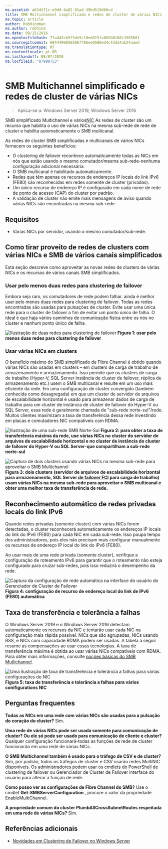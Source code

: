 ```yaml
---
ms.assetid: a6343f1c-e9dd-4a02-91ad-39bd519d66cd
title: SMB Multichannel simplificado e redes de cluster de várias NICs
ms.topic: article
author: RobHindman
ms.author: robhind
ms.date: 09/15/2016
ms.openlocfilehash: 7fad43cb5f3de5c10ed815fa802b6168c15850d1
ms.sourcegitcommit: 68444968565667f86ee0586ed4c43da4ab24aaed
ms.translationtype: MT
ms.contentlocale: pt-BR
ms.lasthandoff: 08/07/2020
ms.locfileid: "87990753"
---
```

# <a name="simplified-smb-multichannel-and-multi-nic-cluster-networks"></a>SMB Multichannel simplificado e redes de cluster de várias NICs

> Aplica-se a: Windows Server 2019, Windows Server 2016

SMB simplificado Multichannel e vários<abbr title="Placa de Interface de Rede">NIC</abbr> As redes de cluster são um recurso que habilita o uso de várias NICs na mesma sub-rede de rede de cluster e habilita automaticamente o SMB multicanal.

As redes de cluster SMB simplificadas e multicanais de vários NICs fornecem os seguintes benefícios:
- O clustering de failover reconhece automaticamente todas as NICs em nós que estão usando o mesmo comutador/mesma sub-rede-nenhuma configuração adicional necessária.
- O SMB multicanal é habilitado automaticamente.
- Redes que têm apenas os recursos de endereços IP locais do link IPv6 (FE80) são reconhecidas em redes somente de cluster (privadas).
- Um único recurso de endereço IP é configurado em cada nome de rede de ponto de acesso (CAP) do cluster por padrão.
- A validação de cluster não emite mais mensagens de aviso quando várias NICs são encontradas na mesma sub-rede.

## <a name="requirements"></a>Requisitos
-   Várias NICs por servidor, usando o mesmo comutador/sub-rede.

## <a name="how-to-take-advantage-of-multi-nic-clusters-networks-and-simplified-smb-multichannel"></a>Como tirar proveito de redes de clusters com várias NICs e SMB de vários canais simplificados
Esta seção descreve como aproveitar as novas redes de clusters de várias NICs e os recursos de vários canais SMB simplificados.

### <a name="use-at-least-two-networks-for-failover-clustering"></a>Usar pelo menos duas redes para clustering de failover
Embora seja raro, os comutadores de rede podem falhar. ainda é melhor usar pelo menos duas redes para clustering de failover. Todas as redes encontradas são usadas para pulsações de cluster. Evite usar uma única rede para o cluster de failover a fim de evitar um ponto único de falha. O ideal é que haja vários caminhos de comunicação física entre os nós no cluster e nenhum ponto único de falha.

![Ilustração de duas redes para clustering de failover ](media/Simplified-SMB-Multichannel-and-Multi-NIC-Cluster-Networks/Clustering_MulitNIC_Fig1.png)
 **Figura 1: usar pelo menos duas redes para clustering de failover**

### <a name="use-multiple-nics-across-clusters"></a>Usar várias NICs em clusters

O benefício máximo do SMB simplificado de Fibre Channel é obtido quando várias NICs são usadas em clusters – em clusters de carga de trabalho de armazenamento e armazenamento. Isso permite que os clusters de carga de trabalho (Hyper-V, SQL Server instância de cluster de failover, réplica de armazenamento etc.) usem o SMB multicanal e resulte em um uso mais eficiente da rede. Em uma configuração de cluster convergido (também conhecida como desagregada) em que um cluster de servidor de arquivos de escalabilidade horizontal é usado para armazenar dados de carga de trabalho para um cluster de instância de cluster de failover do Hyper-V ou SQL Server, essa rede é geralmente chamada de "sub-rede norte-sul"/rede. Muitos clientes maximizam a taxa de transferência dessa rede investindo em placas e comutadores NIC compatíveis com RDMA.

![Ilustração de uma sub-rede SMB Norte-Sul ](media/Simplified-SMB-Multichannel-and-Multi-NIC-Cluster-Networks/Clustering_MulitNIC_Fig2.png)
 **Figura 2: para obter a taxa de transferência máxima da rede, use várias NICs no cluster do servidor de arquivos de escalabilidade horizontal e no cluster de instância do cluster de failover do Hyper-V ou SQL Server-que compartilham a sub-rede norte-sul**

![Captura de dois clusters usando várias NICs na mesma sub-rede para aproveitar o SMB Multichannel ](media/Simplified-SMB-Multichannel-and-Multi-NIC-Cluster-Networks/Clustering_MulitNIC_Fig3.png)
 **Figura 3: dois clusters (servidor de arquivos de escalabilidade horizontal para armazenamento, SQL Server <abbr title=" instância de clustering "> de failover FCI </abbr> para carga de trabalho) usam várias NICs na mesma sub-rede para aproveitar o SMB multicanal e obter uma melhor taxa de transferência de rede.**

## <a name="automatic-recognition-of-ipv6-link-local-private-networks"></a>Reconhecimento automático de redes privadas locais do link IPv6
Quando redes privadas (somente cluster) com várias NICs forem detectadas, o cluster reconhecerá automaticamente os endereços IP locais do link do IPv6 (FE80) para cada NIC em cada sub-rede. Isso poupa tempo dos administradores, pois eles não precisam mais configurar manualmente os recursos de endereço IP local do link do IPv6 (FE80).

Ao usar mais de uma rede privada (somente cluster), verifique a configuração de roteamento IPv6 para garantir que o roteamento não esteja configurado para cruzar sub-redes, pois isso reduzirá o desempenho da rede.

![Captura da configuração de rede automática na interface do usuário do Gerenciador de Cluster de Failover ](media/Simplified-SMB-Multichannel-and-Multi-NIC-Cluster-Networks/Clustering_MulitNIC_Fig4.png)
 **Figura 4: configuração de recurso de endereço local do link de IPv6 (FE80) automática**

## <a name="throughput-and-fault-tolerance"></a>Taxa de transferência e tolerância a falhas
O Windows Server 2019 e o Windows Server 2016 detectam automaticamente os recursos da NIC e tentarão usar cada NIC na configuração mais rápida possível. NICs que são agrupadas, NICs usando RSS, e NICs com capacidade RDMA podem ser usadas. A tabela a seguir resume as compensações ao usar essas tecnologias. A taxa de transferência máxima é obtida ao usar várias NICs compatíveis com RDMA. Para obter mais informações, consulte [noções básicas do SMB Mutlichannel](/archive/blogs/josebda/the-basics-of-smb-multichannel-a-feature-of-windows-server-2012-and-smb-3-0).

![Uma ilustração de taxa de transferência e tolerância a falhas para várias configurações de NIC ](media/Simplified-SMB-Multichannel-and-Multi-NIC-Cluster-Networks/Clustering_MulitNIC_Fig5.png)
 **Figura 5: taxa de transferência e tolerância a falhas para vários conifigurations NIC**

## <a name="frequently-asked-questions"></a>Perguntas frequentes
**Todas as NICs em uma rede com várias NICs são usadas para a pulsação do coração do cluster?**
Sim.

**Uma rede de várias NICs pode ser usada somente para comunicação de cluster? Ou ele só pode ser usado para comunicação de cliente e cluster?**
Qualquer configuração funcionará-todas as funções de rede de cluster funcionarão em uma rede de várias NICs.

**O SMB Multichannel também é usado para o tráfego de CSV e de cluster?**
Sim, por padrão, todos os tráfegos de cluster e CSV usarão redes MultiNIC disponíveis. Os administradores podem usar os cmdlets do PowerShell de clustering de failover ou Gerenciador de Cluster de Failover interface do usuário para alterar a função de rede.

**Como posso ver as configurações de Fibre Channel do SMB?**
Use o cmdlet **Get-SMBServerConfiguration** , procure o valor da propriedade EnableMultiChannel.

**A propriedade comum do cluster PlumbAllCrossSubnetRoutes respeitada em uma rede de várias NICs?**
Sim.

## <a name="additional-references"></a>Referências adicionais
- [Novidades em Clustering de Failover no Windows Server](whats-new-in-failover-clustering.md)